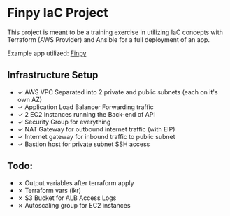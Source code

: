 # Finpy IaC Project

This project is meant to be a training exercise in utilizing IaC concepts with Terraform (AWS Provider) and Ansible for a full deployment of an app.

Example app utilized: [Finpy](https://github.com/GabhenDM/finpy-ci)

## Infrastructure Setup

- &check; AWS VPC Separated into 2 private and public subnets (each on it's own AZ)
- &check; Application Load Balancer Forwarding traffic
- &check; 2 EC2 Instances running the Back-end of API
- &check; Security Group for everything
- &check; NAT Gateway for outbound internet traffic (with EIP)
- &check; Internet gateway for inbound traffic to public subnet
- &check; Bastion host for private subnet SSH access


## Todo:
- &cross; Output variables after terraform apply
- &cross; Terraform vars (ikr)
- &cross; S3 Bucket for ALB Access Logs
- &cross; Autoscaling group for EC2 instances
